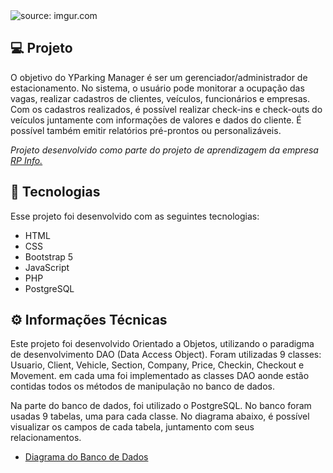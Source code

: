 <div>
  <img src="https://imgur.com/G67LZ1z.png" title="source: imgur.com" />
</div>

## 💻 Projeto 

O objetivo do YParking Manager é ser um gerenciador/administrador de estacionamento. No sistema, o usuário pode monitorar a ocupação das vagas, realizar cadastros de
clientes, veículos, funcionários e empresas. Com os cadastros realizados, é possível realizar check-ins e check-outs do veículos juntamente com informações de
valores e dados do cliente. É possível também emitir relatórios pré-prontos ou personalizáveis. 

*Projeto desenvolvido como parte do projeto de aprendizagem da empresa <a href="https://www.rpinfo.com.br">RP Info.</a>*


## 🧪 Tecnologias

Esse projeto foi desenvolvido com as seguintes tecnologias:

  * HTML
  * CSS
  * Bootstrap 5
  * JavaScript
  * PHP
  * PostgreSQL

## ⚙️ Informações Técnicas

Este projeto foi desenvolvido Orientado a Objetos, utilizando o paradigma de desenvolvimento DAO (Data Access Object). Foram utilizadas 9 classes: Usuario, Client, 
Vehicle, Section, Company, Price, Checkin, Checkout e Movement. em cada uma foi implementado as classes DAO aonde estão contidas todos os métodos de manipulação 
no banco de dados.

Na parte do banco de dados, foi utilizado o PostgreSQL. No banco foram usadas 9 tabelas, uma para cada classe. No diagrama abaixo, é possível visualizar os campos de cada
tabela, juntamento com seus relacionamentos. 

* <a href="https://imgur.com/dXmbvZg">Diagrama do Banco de Dados</a> 

